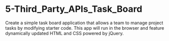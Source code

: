 # 5-Third_Party_APIs_Task_Board
Create a simple task board application that allows a team to manage project tasks by modifying starter code. This app will run in the browser and feature dynamically updated HTML and CSS powered by jQuery.

